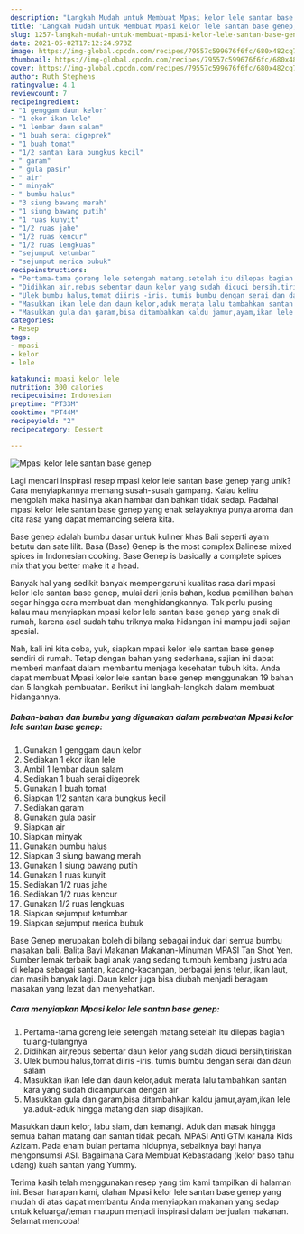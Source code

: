 ```yaml
---
description: "Langkah Mudah untuk Membuat Mpasi kelor lele santan base genep, Lezat Sekali"
title: "Langkah Mudah untuk Membuat Mpasi kelor lele santan base genep, Lezat Sekali"
slug: 1257-langkah-mudah-untuk-membuat-mpasi-kelor-lele-santan-base-genep-lezat-sekali
date: 2021-05-02T17:12:24.973Z
image: https://img-global.cpcdn.com/recipes/79557c599676f6fc/680x482cq70/mpasi-kelor-lele-santan-base-genep-foto-resep-utama.jpg
thumbnail: https://img-global.cpcdn.com/recipes/79557c599676f6fc/680x482cq70/mpasi-kelor-lele-santan-base-genep-foto-resep-utama.jpg
cover: https://img-global.cpcdn.com/recipes/79557c599676f6fc/680x482cq70/mpasi-kelor-lele-santan-base-genep-foto-resep-utama.jpg
author: Ruth Stephens
ratingvalue: 4.1
reviewcount: 7
recipeingredient:
- "1 genggam daun kelor"
- "1 ekor ikan lele"
- "1 lembar daun salam"
- "1 buah serai digeprek"
- "1 buah tomat"
- "1/2 santan kara bungkus kecil"
- " garam"
- " gula pasir"
- " air"
- " minyak"
- " bumbu halus"
- "3 siung bawang merah"
- "1 siung bawang putih"
- "1 ruas kunyit"
- "1/2 ruas jahe"
- "1/2 ruas kencur"
- "1/2 ruas lengkuas"
- "sejumput ketumbar"
- "sejumput merica bubuk"
recipeinstructions:
- "Pertama-tama goreng lele setengah matang.setelah itu dilepas bagian tulang-tulangnya"
- "Didihkan air,rebus sebentar daun kelor yang sudah dicuci bersih,tiriskan"
- "Ulek bumbu halus,tomat diiris -iris. tumis bumbu dengan serai dan daun salam"
- "Masukkan ikan lele dan daun kelor,aduk merata lalu tambahkan santan kara yang sudah dicampurkan dengan air"
- "Masukkan gula dan garam,bisa ditambahkan kaldu jamur,ayam,ikan lele ya.aduk-aduk hingga matang dan siap disajikan."
categories:
- Resep
tags:
- mpasi
- kelor
- lele

katakunci: mpasi kelor lele 
nutrition: 300 calories
recipecuisine: Indonesian
preptime: "PT33M"
cooktime: "PT44M"
recipeyield: "2"
recipecategory: Dessert

---
```



![Mpasi kelor lele santan base genep](https://img-global.cpcdn.com/recipes/79557c599676f6fc/680x482cq70/mpasi-kelor-lele-santan-base-genep-foto-resep-utama.jpg)

Lagi mencari inspirasi resep mpasi kelor lele santan base genep yang unik? Cara menyiapkannya memang susah-susah gampang. Kalau keliru mengolah maka hasilnya akan hambar dan bahkan tidak sedap. Padahal mpasi kelor lele santan base genep yang enak selayaknya punya aroma dan cita rasa yang dapat memancing selera kita.

Base genep adalah bumbu dasar untuk kuliner khas Bali seperti ayam betutu dan sate lilit. Basa (Base) Genep is the most complex Balinese mixed spices in Indonesian cooking. Base Genep is basically a complete spices mix that you better make it a head.

Banyak hal yang sedikit banyak mempengaruhi kualitas rasa dari mpasi kelor lele santan base genep, mulai dari jenis bahan, kedua pemilihan bahan segar hingga cara membuat dan menghidangkannya. Tak perlu pusing kalau mau menyiapkan mpasi kelor lele santan base genep yang enak di rumah, karena asal sudah tahu triknya maka hidangan ini mampu jadi sajian spesial.


Nah, kali ini kita coba, yuk, siapkan mpasi kelor lele santan base genep sendiri di rumah. Tetap dengan bahan yang sederhana, sajian ini dapat memberi manfaat dalam membantu menjaga kesehatan tubuh kita. Anda dapat membuat Mpasi kelor lele santan base genep menggunakan 19 bahan dan 5 langkah pembuatan. Berikut ini langkah-langkah dalam membuat hidangannya.

<!--inarticleads1-->

##### Bahan-bahan dan bumbu yang digunakan dalam pembuatan Mpasi kelor lele santan base genep:

1. Gunakan 1 genggam daun kelor
1. Sediakan 1 ekor ikan lele
1. Ambil 1 lembar daun salam
1. Sediakan 1 buah serai digeprek
1. Gunakan 1 buah tomat
1. Siapkan 1/2 santan kara bungkus kecil
1. Sediakan  garam
1. Gunakan  gula pasir
1. Siapkan  air
1. Siapkan  minyak
1. Gunakan  bumbu halus
1. Siapkan 3 siung bawang merah
1. Gunakan 1 siung bawang putih
1. Gunakan 1 ruas kunyit
1. Sediakan 1/2 ruas jahe
1. Sediakan 1/2 ruas kencur
1. Gunakan 1/2 ruas lengkuas
1. Siapkan sejumput ketumbar
1. Siapkan sejumput merica bubuk


Base Genep merupakan boleh di bilang sebagai induk dari semua bumbu masakan bali. Balita Bayi Makanan Makanan-Minuman MPASI Tan Shot Yen. Sumber lemak terbaik bagi anak yang sedang tumbuh kembang justru ada di kelapa sebagai santan, kacang-kacangan, berbagai jenis telur, ikan laut, dan masih banyak lagi. Daun kelor juga bisa diubah menjadi beragam masakan yang lezat dan menyehatkan. 

<!--inarticleads2-->

##### Cara menyiapkan Mpasi kelor lele santan base genep:

1. Pertama-tama goreng lele setengah matang.setelah itu dilepas bagian tulang-tulangnya
1. Didihkan air,rebus sebentar daun kelor yang sudah dicuci bersih,tiriskan
1. Ulek bumbu halus,tomat diiris -iris. tumis bumbu dengan serai dan daun salam
1. Masukkan ikan lele dan daun kelor,aduk merata lalu tambahkan santan kara yang sudah dicampurkan dengan air
1. Masukkan gula dan garam,bisa ditambahkan kaldu jamur,ayam,ikan lele ya.aduk-aduk hingga matang dan siap disajikan.


Masukkan daun kelor, labu siam, dan kemangi. Aduk dan masak hingga semua bahan matang dan santan tidak pecah. MPASI Anti GTM канала Kids Azizam. Pada enam bulan pertama hidupnya, sebaiknya bayi hanya mengonsumsi ASI. Bagaimana Cara Membuat Kebastadang (kelor baso tahu udang) kuah santan yang Yummy. 

Terima kasih telah menggunakan resep yang tim kami tampilkan di halaman ini. Besar harapan kami, olahan Mpasi kelor lele santan base genep yang mudah di atas dapat membantu Anda menyiapkan makanan yang sedap untuk keluarga/teman maupun menjadi inspirasi dalam berjualan makanan. Selamat mencoba!
